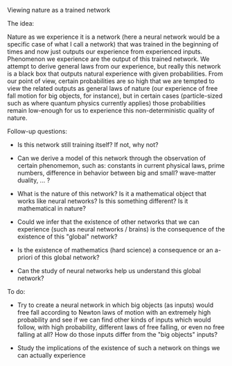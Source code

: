 Viewing nature as a trained network

The idea:

Nature as we experience it is a network (here a neural network would be a specific case of what I call a network) that was trained in the beginning of times and now just outputs our experience from experienced inputs. Phenomenon we experience are the output of this trained network. We attempt to derive general laws from our experience, but really this network is a black box that outputs natural experience with given probabilities. From our point of view, certain probabilities are so high that we are tempted to view the related outputs as general laws of nature (our experience of free fall motion for big objects, for instance), but in certain cases (particle-sized such as where quantum physics currently applies) those probabilities remain low-enough for us to experience this non-deterministic quality of nature.

Follow-up questions:

- Is this network still training itself? If not, why not?

- Can we derive a model of this network through the observation of certain phenomemon, such as: constants in current physical laws, prime numbers, difference in behavior between big and small? wave-matter duality, ... ?

- What is the nature of this network? Is it a mathematical object that works like neural networks? Is this something different? Is it mathematical in nature?

- Could we infer that the existence of other networks that we can experience (such as neural networks / brains) is the consequence of the existence of this "global" network?

- Is the existence of mathematics (hard science) a consequence or an a-priori of this global network?

- Can the study of neural networks help us understand this global network?

To do:

- Try to create a neural network in which big objects (as inputs) would free fall according to Newton laws of motion with an extremely high probability and see if we can find other kinds of inputs which would follow, with high probability, different laws of free falling, or even no free falling at all? How do those inputs differ from the "big objects" inputs?

- Study the implications of the existence of such a network on things we can actually experience


